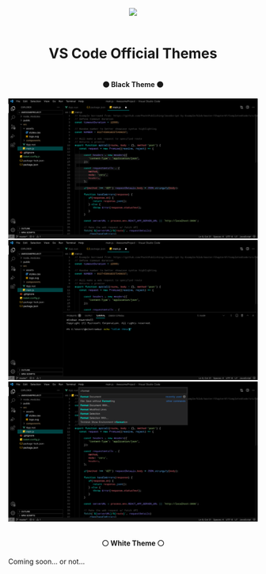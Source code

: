 <p align='center'>
  <img src='https://cdn.kodemia.mx/images/brand/white-imagotipo.svg' height='50'>
  <br />
  <br />
</p>

<p align='center'>
  <h1 align="center">VS Code Official Themes</h1>
</p>

<p align='center'>
  <br />
  <b align="center">⚫ Black Theme ⚫</b>
  <br />
</p>

<p align='center'>
  <img src='./images/previews/black-1.jpeg'>
  <img src='./images/previews/black-2.jpeg'>
  <img src='./images/previews/black-3.jpeg'>
</p>

<p align='center'>
  <br />
  <b align="center">⚪ White Theme ⚪</b>
  <br />
  <p>Coming soon... or not... </p>
</p>

